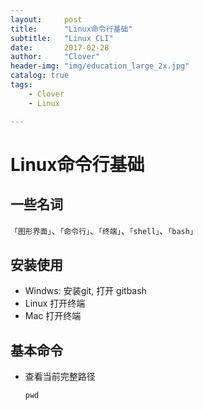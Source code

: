 ```yaml
---
layout:     post
title:      "Linux命令行基础"
subtitle:   "Linux CLI"
date:       2017-02-28
author:     "Clover"
header-img: "img/education_large_2x.jpg"
catalog: true
tags:
    - Clover
    - Linux

---
```

# Linux命令行基础

## 一些名词

`「图形界面」`、`「命令行」`、`「终端」`、`「shell」`、`「bash」`

## 安装使用

* Windws: 安装git, 打开 gitbash
* Linux 打开终端
* Mac 打开终端

## 基本命令

* 查看当前完整路径

	```
	pwd
	```
